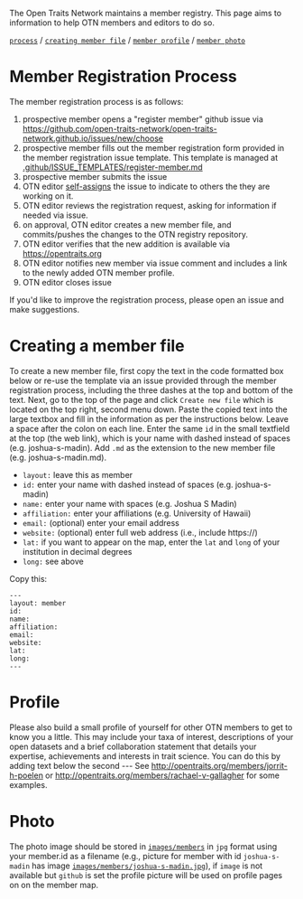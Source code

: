 The Open Traits Network maintains a member registry. This page aims to information to help OTN members and editors to do so.

[`process`](#member-registration-process) / [`creating member file`](#creating-a-member-file) / [`member profile`](#profile) / [`member photo`](#photo) 


# Member Registration Process

The member registration process is as follows:

1. prospective member opens a "register member" github issue via https://github.com/open-traits-network/open-traits-network.github.io/issues/new/choose
2. prospective member fills out the member registration form provided in the member registration issue template. This template is managed at [.github/ISSUE_TEMPLATES/register-member.md](../../../tree/master/.github/ISSUE_TEMPLATE/register-member.md) 
3. prospective member submits the issue
4. OTN editor [self-assigns](https://help.github.com/en/github/managing-your-work-on-github/assigning-issues-and-pull-requests-to-other-github-users) the issue to indicate to others the they are working on it.
5. OTN editor reviews the registration request, asking for information if needed via issue.
6. on approval, OTN editor creates a new member file, and commits/pushes the changes to the OTN registry repository.
7. OTN editor verifies that the new addition is available via https://opentraits.org
8. OTN editor notifies new member via issue comment and includes a link to the newly added OTN member profile.
9. OTN editor closes issue

If you'd like to improve the registration process, please open an issue and make suggestions. 

# Creating a member file

To create a new member file, first copy the text in the code formatted box below or re-use the template via an issue provided through the member registration process, including the three dashes at the top and bottom of the text. Next, go to the top of the page and click `Create new file` which is located on the top right, second menu down. Paste the copied text into the large textbox and fill in the information as per the instructions below. Leave a space after the colon on each line. Enter the same `id` in the small textfield at the top (the web link), which is your name with dashed instead of spaces (e.g. joshua-s-madin). Add `.md` as the extension to the new member file (e.g. joshua-s-madin.md). 

- `layout:` leave this as member
- `id:` enter your name with dashed instead of spaces (e.g. joshua-s-madin)
- `name:` enter your name with spaces (e.g. Joshua S Madin)
- `affiliation:` enter your affiliations (e.g. University of Hawaii)
- `email:` (optional) enter your email address
- `website:` (optional) enter full web address (i.e., include https://)
- `lat:` if you want to appear on the map, enter the `lat` and `long` of your institution in decimal degrees
- `long:` see above

Copy this:

```
---
layout: member
id: 
name: 
affiliation: 
email: 
website: 
lat: 
long: 
---
```
# Profile
Please also build a small profile of yourself for other OTN members to get to know you a little. This may include your taxa of interest, descriptions of your open datasets and a brief collaboration statement that details your expertise, achievements and interests in trait science. You can do this by adding text below the second --- 
See http://opentraits.org/members/jorrit-h-poelen or http://opentraits.org/members/rachael-v-gallagher for some examples. 

# Photo
The photo image should be stored in [`images/members`](images/members) in ```jpg``` format using your member.id as a filename (e.g., picture for member with id ```joshua-s-madin``` has image [`images/members/joshua-s-madin.jpg`](images/members/joshua-s-madin.jpg)), if `image` is not available but `github` is set the profile picture will be used on profile pages on on the member map.

